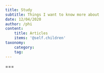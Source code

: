 ```yaml
---
title: Study
subtitle: Things I want to know more about
date: 12/04/2020
author: /phi
content:
    title: Articles
    items: '@self.children'
taxonomy:
    category: 
    tag: 
---
```




===


